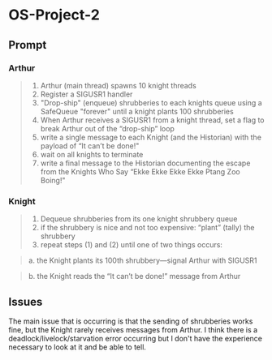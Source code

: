 # OS-Project-2

## Prompt
### Arthur
>1) Arthur (main thread) spawns 10 knight threads
>2) Register a SIGUSR1 handler
>3) "Drop-ship" (enqueue) shrubberies to each knights queue using a SafeQueue "forever" until a knight plants 100 shrubberies
>4) When Arthur receives a SIGUSR1 from a knight thread, set a flag to break Arthur out of the “drop-ship” loop
>5) write a single message to each Knight (and the Historian) with the payload of “It can’t be done!"
>6) wait on all knights to terminate
>7) write a final message to the Historian documenting the escape from the Knights Who Say “Ekke Ekke Ekke Ekke Ptang Zoo Boing!"

### Knight
>1) Dequeue shrubberies from its one knight shrubbery queue
>2) if the shrubbery is nice and not too expensive: “plant” (tally) the shrubbery
>3) repeat steps (1) and (2) until one of two things occurs:

  >a. the Knight plants its 100th shrubbery—signal Arthur with SIGUSR1
  
  >b. the Knight reads the “It can’t be done!” message from Arthur

## Issues
The main issue that is occurring is that the sending of shrubberies works fine, but the Knight rarely receives messages from Arthur. I think there is
a deadlock/livelock/starvation error occurring but I don't have the experience necessary to look at it and be able to tell.
